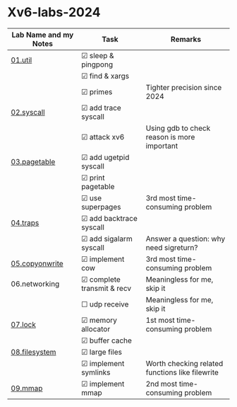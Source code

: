 # Xv6-labs-2024

<!-- ☑ ☐  -->

| Lab Name and my Notes                       | Task                      | Remarks                                         |
|---------------------------------------------|---------------------------|-------------------------------------------------|
| [01.util](./docs/en/lab01_util.md)             | ☑ sleep & pingpong        |                                                 |
|                                             | ☑ find & xargs            |                                                 |
|                                             | ☑ primes                  | Tighter precision since 2024                    |
| [02.syscall](./docs/en/lab02_syscall.md)       | ☑ add trace syscall       |                                                 |
|                                             | ☑ attack xv6              | Using gdb to check reason is more important     |
| [03.pagetable](./docs/en/lab03_pagetable.md)   | ☑ add ugetpid syscall     |                                                 |
|                                             | ☑ print pagetable         |                                                 |
|                                             | ☑ use superpages          | 3rd most time-consuming problem                 |
| [04.traps](./docs/en/lab04_trap.md)            | ☑ add backtrace syscall   |                                                 |
|                                             | ☑ add sigalarm syscall    | Answer a question: why need sigreturn?          |
| [05.copyonwrite](./docs/en/lab05_cow.md)       | ☑ implement cow           | 3rd most time-consuming problem                 |
| 06.networking                               | ☑ complete transmit & recv| Meaningless for me, skip it                     |
|                                             | ☐ udp receive             | Meaningless for me, skip it                     |
| [07.lock](./docs/en/lab07_lock.md)             | ☑ memory allocator        | 1st most time-consuming problem                 |
|                                             | ☑ buffer cache            |                                                 |
| [08.filesystem](./docs/en/lab08_filesystem.md) | ☑ large files             |                                                 |
|                                             | ☑ implement symlinks      | Worth checking related functions like filewrite |
| [09.mmap](./docs/en/lab09_mmap.md)             | ☑ implement mmap          | 2nd most time-consuming problem                 |
